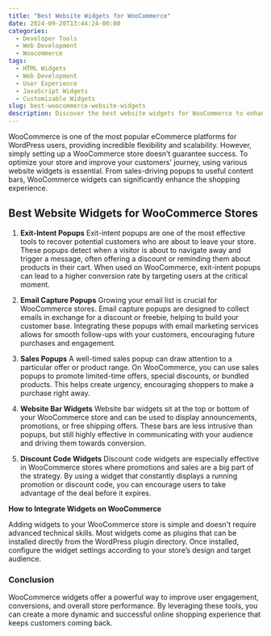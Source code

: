 ```yaml
---
title: "Best Website Widgets for WooCommerce"
date: 2024-09-20T13:44:24-00:00
categories:
  - Developer Tools
  - Web Development
  - Woocommerce
tags:
  - HTML Widgets
  - Web Development
  - User Experience
  - JavaScript Widgets
  - Customizable Widgets
slug: best-woocommerce-website-widgets
description: Discover the best website widgets for WooCommerce to enhance your online store and increase conversions.
---
```


WooCommerce is one of the most popular eCommerce platforms for WordPress users, providing incredible flexibility and scalability. However, simply setting up a WooCommerce store doesn’t guarantee success. To optimize your store and improve your customers' journey, using various website widgets is essential. From sales-driving popups to useful content bars, WooCommerce widgets can significantly enhance the shopping experience.

## Best Website Widgets for WooCommerce Stores

1. **Exit-Intent Popups**
   Exit-intent popups are one of the most effective tools to recover potential customers who are about to leave your store. These popups detect when a visitor is about to navigate away and trigger a message, often offering a discount or reminding them about products in their cart. When used on WooCommerce, exit-intent popups can lead to a higher conversion rate by targeting users at the critical moment.

2. **Email Capture Popups**
   Growing your email list is crucial for WooCommerce stores. Email capture popups are designed to collect emails in exchange for a discount or freebie, helping to build your customer base. Integrating these popups with email marketing services allows for smooth follow-ups with your customers, encouraging future purchases and engagement.

3. **Sales Popups**
   A well-timed sales popup can draw attention to a particular offer or product range. On WooCommerce, you can use sales popups to promote limited-time offers, special discounts, or bundled products. This helps create urgency, encouraging shoppers to make a purchase right away.

4. **Website Bar Widgets**
   Website bar widgets sit at the top or bottom of your WooCommerce store and can be used to display announcements, promotions, or free shipping offers. These bars are less intrusive than popups, but still highly effective in communicating with your audience and driving them towards conversion.

5. **Discount Code Widgets**
   Discount code widgets are especially effective in WooCommerce stores where promotions and sales are a big part of the strategy. By using a widget that constantly displays a running promotion or discount code, you can encourage users to take advantage of the deal before it expires.

**How to Integrate Widgets on WooCommerce**

Adding widgets to your WooCommerce store is simple and doesn't require advanced technical skills. Most widgets come as plugins that can be installed directly from the WordPress plugin directory. Once installed, configure the widget settings according to your store’s design and target audience.

### Conclusion

WooCommerce widgets offer a powerful way to improve user engagement, conversions, and overall store performance. By leveraging these tools, you can create a more dynamic and successful online shopping experience that keeps customers coming back.
